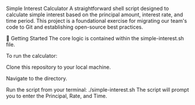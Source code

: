 Simple Interest Calculator
A straightforward shell script designed to calculate simple interest based on the principal amount, interest rate, and time period. This project is a foundational exercise for migrating our team's code to Git and establishing open-source best practices.

🚀 Getting Started
The core logic is contained within the simple-interest.sh file.

To run the calculator:

Clone this repository to your local machine.

Navigate to the directory.

Run the script from your terminal:
./simple-interest.sh
The script will prompt you to enter the Principal, Rate, and Time.
